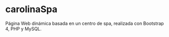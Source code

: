# carolinaSpa

Página Web dinámica basada en un centro de spa, realizada con Bootstrap 4, PHP y MySQL.
